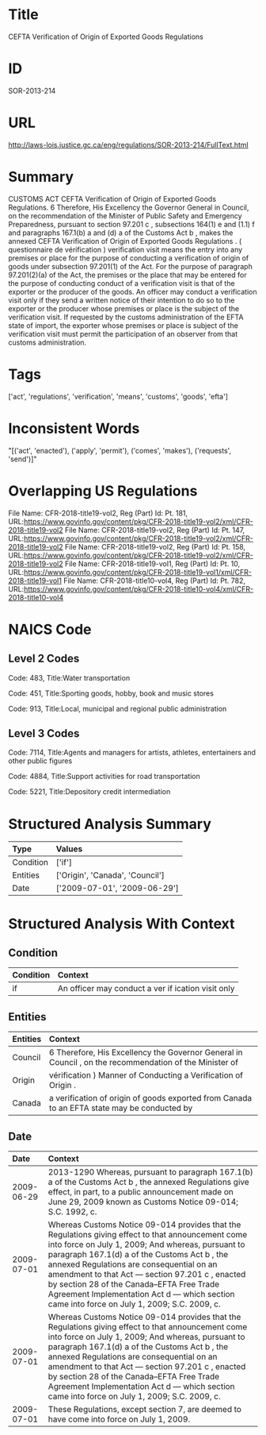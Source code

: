 # Title
CEFTA Verification of Origin of Exported Goods Regulations


# ID
SOR-2013-214

# URL
http://laws-lois.justice.gc.ca/eng/regulations/SOR-2013-214/FullText.html


# Summary
CUSTOMS ACT CEFTA Verification of Origin of Exported Goods Regulations.
6 Therefore, His Excellency the Governor General in Council, on the recommendation of the Minister of Public Safety and Emergency Preparedness, pursuant to section 97.201 c , subsections 164(1) e  and (1.1) f  and paragraphs 167.1(b) a  and (d) a  of the  Customs Act b , makes the annexed  CEFTA Verification of Origin of Exported Goods Regulations .
( questionnaire de vérification ) verification visit  means the entry into any premises or place for the purpose of conducting a verification of origin of goods under subsection 97.201(1) of the Act.
For the purpose of paragraph 97.201(2)(a) of the Act, the premises or the place that may be entered for the purpose of conducting conduct of a verification visit is that of the exporter or the producer of the goods.
An officer may conduct a verification visit only if they send a written notice of their intention to do so to the exporter or the producer whose premises or place is the subject of the verification visit.
If requested by the customs administration of the EFTA state of import, the exporter whose premises or place is subject of the verification visit must permit the participation of an observer from that customs administration.


# Tags
['act', 'regulations', 'verification', 'means', 'customs', 'goods', 'efta']


# Inconsistent Words
"[('act', 'enacted'), ('apply', 'permit'), ('comes', 'makes'), ('requests', 'send')]"


# Overlapping US Regulations
File Name: CFR-2018-title19-vol2, Reg (Part) Id: Pt. 181, URL:https://www.govinfo.gov/content/pkg/CFR-2018-title19-vol2/xml/CFR-2018-title19-vol2
File Name: CFR-2018-title19-vol2, Reg (Part) Id: Pt. 147, URL:https://www.govinfo.gov/content/pkg/CFR-2018-title19-vol2/xml/CFR-2018-title19-vol2
File Name: CFR-2018-title19-vol2, Reg (Part) Id: Pt. 158, URL:https://www.govinfo.gov/content/pkg/CFR-2018-title19-vol2/xml/CFR-2018-title19-vol2
File Name: CFR-2018-title19-vol1, Reg (Part) Id: Pt. 10, URL:https://www.govinfo.gov/content/pkg/CFR-2018-title19-vol1/xml/CFR-2018-title19-vol1
File Name: CFR-2018-title10-vol4, Reg (Part) Id: Pt. 782, URL:https://www.govinfo.gov/content/pkg/CFR-2018-title10-vol4/xml/CFR-2018-title10-vol4



# NAICS Code
## Level 2 Codes
Code: 483, Title:Water transportation

Code: 451, Title:Sporting goods, hobby, book and music stores

Code: 913, Title:Local, municipal and regional public administration




## Level 3 Codes
Code: 7114, Title:Agents and managers for artists, athletes, entertainers and other public figures

Code: 4884, Title:Support activities for road transportation

Code: 5221, Title:Depository credit intermediation







# Structured Analysis Summary
| Type      | Values                          |
|:----------|:--------------------------------|
| Condition | ['if']                          |
| Entities  | ['Origin', 'Canada', 'Council'] |
| Date      | ['2009-07-01', '2009-06-29']    |


# Structured Analysis With Context
 


## Condition
| Condition   | Context                                            |
|:------------|:---------------------------------------------------|
| if          | An officer may conduct a ver if ication visit only |


## Entities
| Entities   | Context                                                                                                 |
|:-----------|:--------------------------------------------------------------------------------------------------------|
| Council    | 6 Therefore, His Excellency the Governor General in  Council , on the recommendation of the Minister of |
| Origin     | vérification ) Manner of Conducting a Verification of Origin .                                          |
| Canada     | a verification of origin of goods exported from Canada to an EFTA state may be conducted by             |


## Date
| Date       | Context                                                                                                                                                                                                                                                                                                                                                                                                                                              |
|:-----------|:-----------------------------------------------------------------------------------------------------------------------------------------------------------------------------------------------------------------------------------------------------------------------------------------------------------------------------------------------------------------------------------------------------------------------------------------------------|
| 2009-06-29 | 2013-1290 Whereas, pursuant to paragraph 167.1(b) a  of the  Customs Act b , the annexed Regulations give effect, in part, to a public announcement made on June 29, 2009 known as Customs Notice 09-014; S.C. 1992, c.                                                                                                                                                                                                                              |
| 2009-07-01 | Whereas Customs Notice 09-014 provides that the Regulations giving effect to that announcement come into force on July 1, 2009; And whereas, pursuant to paragraph 167.1(d) a  of the  Customs Act b , the annexed Regulations are consequential on an amendment to that Act — section 97.201 c , enacted by section 28 of the  Canada–EFTA Free Trade Agreement Implementation Act d — which section came into force on July 1, 2009; S.C. 2009, c. |
| 2009-07-01 | Whereas Customs Notice 09-014 provides that the Regulations giving effect to that announcement come into force on July 1, 2009; And whereas, pursuant to paragraph 167.1(d) a  of the  Customs Act b , the annexed Regulations are consequential on an amendment to that Act — section 97.201 c , enacted by section 28 of the  Canada–EFTA Free Trade Agreement Implementation Act d — which section came into force on July 1, 2009; S.C. 2009, c. |
| 2009-07-01 | These Regulations, except section 7, are deemed to have come into force on July 1, 2009.                                                                                                                                                                                                                                                                                                                                                             |


